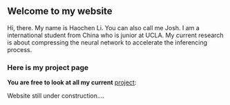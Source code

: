 ## Welcome to my website

Hi, there. My name is Haochen Li. You can also call me Josh. I am a international student from China who is junior at UCLA. My current research is about compressing the neural network to accelerate the inferencing process. 


### Here is my project page 
**You are free to look at all my current** [project](https://github.com/jojojoshuali): 

Website still under construction....
